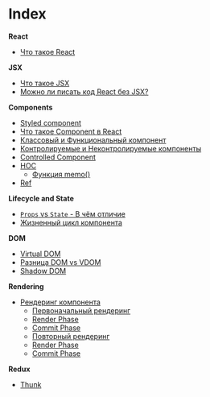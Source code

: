 # Index
**React**
- [Что такое React](./01.react.md/#что-такое-react)

**JSX**
- [Что такое JSX](./02.JSX.md/#jsx)
- [Можно ли писать код React без JSX?](./03.React-without-JSX.md/#можно-ли-использовать-react-без-jsx)

**Components**
- [Styled component](./04.styled-component.md/#styled-component)
- [Что такое Component в React](./05.component-definition.md/#что-такое-component)
- [Классовый и Функциональный компонент](./14.Component-class-functional.md/#class-vs-functional-component)
- [Контролируемые и Неконтролируемые компоненты](./18.controlled-uncontrolled-components.md)
- [Controlled Component](./10.controlled-component.md/#управляемый-компонент)
- [HOC](./13.HOC.md/#компонент-высшего-порядка-hoc)
  - [Функция memo()](./12.memo.md/#функция-memo)
- [Ref](./15.ref.md/#ref)

**Lifecycle and State**
- [`Props` vs `State` - В чём отличие](./17.props-state.md/#props-vs-state)
- [Жизненный цикл компонента](./11.component-life-cycle.md/#жизненный-цикл-компонента)


**DOM**
- [Virtual DOM](./06.virtual-DOM.md/#virtual-dom)
- [Разница DOM vs VDOM](./07.dom-vs-vdom.md/#разница-dom-и-virtual-dom)
- [Shadow DOM](08.shadow-dom.md/#shadow-dom)
 
**Rendering**
- [Рендеринг компонента](./09.rendering-component.md/#рендеринг-компонента)
  - [Первоначальный рендеринг](./09.rendering-component.md/#initial-render-react-app)
  - [Render Phase](./09.rendering-component.md/#-render-phase)
  - [Commit Phase](./09.rendering-component.md/#-commit-phase)
  - [Повторный рендеринг](./09.rendering-component.md/#re-render-react-app)
  - [Render Phase](./09.rendering-component.md/#-render-phase-1)
  - [Commit Phase](./09.rendering-component.md/#-commit-phase-1)

**Redux**
- [Thunk]()
